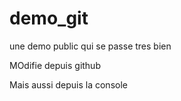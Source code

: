 # demo_git
une demo public qui se passe tres bien


MOdifie depuis github

Mais aussi depuis la console
